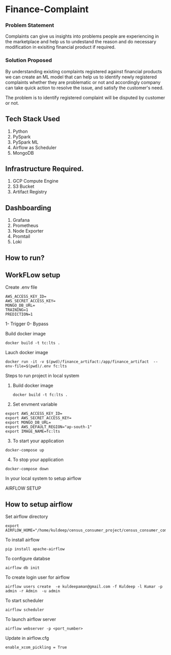 # Finance-Complaint 



### Problem Statement
Complaints can give us insights into problems people are experiencing in the marketplace and help us to undestand the reason and do necessary modification in exisiting financial product if required.



### Solution Proposed 
By understanding existing complaints registered against financial products we can create an ML model that can help us to identify newly registered complaints whether they are problematic or not and accordingly company can take quick action to resolve the issue, and satisfy the customer's need.

The problem is to identify registered complaint will be disputed by customer or not.
## Tech Stack Used
1. Python 
2. PySpark
3. PySpark ML
4. Airflow as Scheduler
5. MongoDB


## Infrastructure Required.

1. GCP Compute Engine
2. S3 Bucket
3. Artifact Registry

## Dashboarding
1. Grafana
2. Prometheus
3. Node Exporter
4. Promtail
5. Loki

## How to run?

## WorkFLow setup

Create .env file

```
AWS_ACCESS_KEY_ID=
AWS_SECRET_ACCESS_KEY=
MONGO_DB_URL=
TRAINING=1
PREDICTION=1
```
1- Trigger
0- Bypass

Build docker image
```
docker build -t tc:lts .
```

Lauch docker image

```
docker run -it -v $(pwd)/finance_artifact:/app/finance_artifact  --env-file=$(pwd)/.env fc:lts
```

Steps to run project in local system


1. Build docker image
   ```
   docker build -t fc:lts .
   ```
2. Set envment variable
```
export AWS_ACCESS_KEY_ID=
export AWS_SECRET_ACCESS_KEY=
export MONGO_DB_URL=
export AWS_DEFAULT_REGION="ap-south-1"
export IMAGE_NAME=fc:lts
```
3. To start your application
```
docker-compose up
```
4. To stop your application
```
docker-compose down
``` 



In your local system to setup airflow 


AIRFLOW SETUP

## How to setup airflow

Set airflow directory
```
export AIRFLOW_HOME="/home/kuldeep/census_consumer_project/census_consumer_complaint/airflow"
```

To install airflow 
```
pip install apache-airflow
```

To configure databse
```
airflow db init
```

To create login user for airflow
```
airflow users create  -e kuldeepaman@gmail.com -f Kuldeep -l Kumar -p admin -r Admin  -u admin
```
To start scheduler
```
airflow scheduler
```
To launch airflow server
```
airflow webserver -p <port_number>
```

Update in airflow.cfg
```
enable_xcom_pickling = True
```
